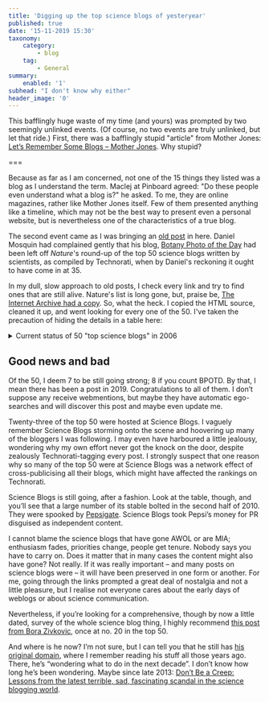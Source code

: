 ```yaml
---
title: 'Digging up the top science blogs of yesteryear'
published: true
date: '15-11-2019 15:30'
taxonomy:
    category:
        - blog
    tag:
        - General
summary:
    enabled: '1'
subhead: "I don't know why either"
header_image: '0'
--- 
```


This bafflingly huge waste of my time (and yours) was prompted by two seemingly unlinked events. (Of course, no two events are truly unlinked, but let that ride.) First, there was a bafflingly stupid "article" from Mother Jones: [Let’s Remember Some Blogs – Mother Jones](https://www.motherjones.com/media/2019/10/lets-remember-some-good-blogs/). Why stupid? 

===

Because as far as I am concerned, not one of the 15 things they listed was a blog as I understand the term. Maclej at Pinboard agreed: "Do these people even understand what a blog is?" he asked. To me, they are online magazines, rather like Mother Jones itself. Few of them presented anything like a timeline, which may not be the best way to present even a personal website, but is nevertheless one of the characteristics of a true blog.

The second event came as I was bringing an [old post]((https://www.jeremycherfas.net/blog/love-bomb-missed)) in here. Daniel Mosquin had complained gently that his blog, [Botany Photo of the Day](https://botanyphoto.botanicalgarden.ubc.ca/) had been left off *Nature*'s round-up of the top 50 science blogs written by scientists, as compiled by Technorati, when by Daniel's reckoning it ought to have come in at 35.

In my dull, slow approach to old posts, I check every link and try to find ones that are still alive. Nature's list is long gone, but, praise be, [The Internet Archive had a copy](https://web.archive.org/web/20060711100323/https://www.nature.com/news/2006/060703/multimedia/50_science_blogs.html). So, what the heck. I copied the HTML source, cleaned it up, and went looking for every one of the 50. I've taken the precaution of hiding the details in a table here:

<details>
<summary><span class=" text-xl md:text-4l ">Current status of 50 "top science blogs" in 2006</span></summary>

<table class="text-sm table-fixed linktable">
<caption>Current status of 50 popular science blogs written by scientists published by Nature in 2006</caption>
<tr><th class="w-1/4 px-4 py-2 align-top ">Original link</th><th class="w-1/4 px-4 py-2 align-top "> Latest post (on 2019&#8211;11&#8211;15) </th><th class="w-1/6 px-4 py-2 align-top "> Date </th><th class="w-1/4 px-4 py-2 align-top ">And &#8230;</th></tr>
<tr><td><a href="http://scienceblogs.com/pharyngula/" target="_blank" class="linkblogs">Pharyngula</a></td><td> <a href="https://scienceblogs.com/pharyngula/2017/09/22/friday-cephalopod-i-succumb-to-peer-pressure-and-will-mention-octopolis">Friday Cephalopod: I succumb to peer pressure and will mention Octopolis | ScienceBlogs</a> </td><td> 2017&#8211;09</td><td></td></tr>
<tr><td><a href="http://www.pandasthumb.org/" target="_blank" class="linkblogs">The Panda&#8217;s thumb</a></td><td> <a href="https://pandasthumb.org/archives/2019/11/Libellula-luctuosa.html">Libellula luctuosa</a> </td><td> 2019&#8211;11</td><td>Still going strong</td></tr>
<tr><td><a href="http://www.realclimate.org/" target="_blank" class="linkblogs">RealClimate</a></td><td> <a href="http://www.realclimate.org/index.php/archives/2019/11/sensitive-but-unclassified/">Sensitive But Unclassified « RealClimate</a> </td><td> 2019&#8211;11</td><td>Still going strong</td></tr>
<tr><td><a href="http://cosmicvariance.com/" target="_blank" class="linkblogs">Cosmic Variance</a></td><td> <a href="http://blogs.discovermagazine.com/cosmicvariance/">Cosmic Variance - : Cosmic Variance</a> </td><td> 2013&#8211;01 </td><td>But the permalinks are broken</td></tr>
<tr><td><a href="http://scienceblogs.com/scientificactivist/" target="_blank" class="linkblogs">The Scientific Activist</a></td><td> <a href="https://scienceblogs.com/scientificactivist/2010/05/06/a-more-reality-based-poll">A More Reality-Based Poll | ScienceBlogs</a> </td><td> 2010&#8211;05</td><td></td></tr>
<tr><td><a href="http://scienceblogs.com/insolence/" target="_blank" class="linkblogs">Respectful Insolence</a></td><td> <a href="https://scienceblogs.com/insolence/2017/10/31/turning-out-the-lights-and-moving-on-goodbye-old-scienceblogs-blog-hello-new-blog">Turning out the lights and moving on: Goodbye, old ScienceBlogs blog, hello new blog | ScienceBlogs</a> </td><td> 2017&#8211;10 </td><td> Marks the end of Science Blogs, has a <a href="https://respectfulinsolence.com">new domain</a> that has left the history behind.</td></tr>
<tr><td><a href="http://scienceblogs.com/aetiology/" target="_blank" class="linkblogs">Aetiology</a></td><td><a href="https://scienceblogs.com/aetiology/2017/10/18/movin">Movin&#8216;&#8230; | ScienceBlogs</a></td><td> 2017&#8211;10 </td><td>No forwarding address</td></tr>
<tr><td><a href="http://scienceblogs.com/cognitivedaily/" target="_blank" class="linkblogs">Cognitive Daily</a></td><td> <a href="https://scienceblogs.com/cognitivedaily/2010/01/20/cognitive-daily-closes-shop-af">Cognitive Daily Closes Shop after a Fantastic Five-Year Run | ScienceBlogs</a> </td><td> 2010&#8211;01</td><td> Announces closure.</td></tr>
<tr><td><a href="http://scienceblogs.com/effectmeasure/" target="_blank" class="linkblogs">Effect Measure</a></td><td> <a href="https://scienceblogs.com/effectmeasure/2010/05/17/a-note-tacked-to-the-door">A note tacked to the door | ScienceBlogs</a> </td><td> 2010&#8211;05 </td><td>Announces closure.</td></tr>
<tr><td><a href="http://scienceblogs.com/ethicsandscience/" target="_blank" class="linkblogs">Adventures in Ethics and Science</a></td><td> <a href="https://scienceblogs.com/ethicsandscience/2010/08/02/another-turning-point-a-fork-s">Another turning point, a fork stuck in the road. | ScienceBlogs</a> </td><td> 2010&#8211;08 </td><td><a href="https://scientopia.org/blogs/ethicsandscience/">New site at Scientopia</a> tells me I am &#8220;trying to access a banned url&#8221; but Scientopia appears still to be alive.</td></tr>
<tr><td><a href="http://scienceblogs.com/deltoid/" target="_blank" class="linkblogs">Deltoid</a></td><td> <a href="https://scienceblogs.com/deltoid/2017/10/20/scienceblogs-is-shutting-down">Scienceblogs is shutting down | ScienceBlogs</a> </td><td> 2017&#8211;10</td><td><a href="https://deltoidblog.blogspot.com/">Very sad redirection</a></td></tr>
<tr><td><a href="http://scienceblogs.com/principles/" target="_blank" class="linkblogs">Uncertain Principles</a></td><td> <a href="https://scienceblogs.com/principles/2017/10/31/go-on-till-you-come-to-the-end-then-stop">Go On Till You Come to the End; Then Stop | ScienceBlogs</a> </td><td> 2017&#8211;10 </td><td><a href="http://chadorzel.steelypips.org">New site</a> includes archives.</td></tr>
<tr><td><a href="http://jgrr.blogspot.com/" target="_blank" class="linkblogs">Thoughts from Kansas</a></td><td><td></td><td>Flashes visible then gives an error. Blogspot&#8217;s fault? Although the URL it redirects to looks very spammy.</td></tr>
<tr><td><a href="http://johnhawks.net/weblog" target="_blank" class="linkblogs">John Hawks Anthropology Weblog</a></td><td> <a href="http://johnhawks.net/weblog/topics/ethics/uct-sutherland-gibbon-conversation-2019.html">Working toward more ethical anatomical collections at the University of Cape Town · john hawks weblog</a> </td><td> 2019&#8211;11</td><td> Still going strong.</td></tr>
<tr><td><a href="http://jgrr.blogspot.com/" target="_blank" class="linkblogs">blog.bioethics.net</a></td><td></td><td> </td><td>Duplicate of Thoughts from Kansas (Nature&#8217;s mistake, or Technorati&#8217;s) with the same spam problem.</td></tr>
<tr><td><a href="http://pipeline.corante.com/" target="_blank" class="linkblogs">In the pipeline</a></td><td></td><td></td><td> Dead, or possibly at <a href="https://blogs.sciencemag.org/pipeline/">In the Pipeline | Derek Lowe’s commentary on drug discovery and the pharma industry. An editorially independent blog from the publishers of Science Translational Medicine.</a>.</td></tr>
<tr><td><a href="http://savageminds.org/" target="_blank" class="linkblogs">Savage Minds: Notes and Queries in Anthropology A Group Blog</a></td><td> <a href="https://anthrodendum.org/2019/11/07/el-cruce-de-la-muerte-fieldwork-and-carework-at-the-crossroad-of-death/">El Cruce de la Muerte: Fieldwork and Carework at the Crossroad of Death | anthro{dendum}</a></td><td>2019&#8211;11</td><td>Still going strong. Archived and maintained, and moved to <a href="https://anthrodendum.org/">anthro{dendum}</a>.</td></tr>
<tr><td><a href="http://scienceblogs.com/strangerfruit/" target="_blank" class="linkblogs">Stranger Fruit</a></td><td> <a href="https://scienceblogs.com/strangerfruit/2009/05/18/the-time-has-come">The time has come &#8230; | ScienceBlogs</a> </td><td> 2009&#8211;05 </td><td>Announces move to <a href="https://jmlynch.wordpress.com/">stranger fruit | musings on life, science, history, and politics.</a>. Nothing since 2017&#8211;12</td></tr>
<tr><td><a href="http://thedisgruntled.blogspot.com/" target="_blank" class="linkblogs">The Disgruntled Chemist</a></td><td> <a href="http://thedisgruntled.blogspot.com/2008/06/beer-blogging-steelhead-white-dog-pale.html">The Disgruntled Chemist: Beer Blogging - Steelhead White Dog Pale Ale</a> </td><td> 2008&#8211;06 </td><td></td></tr>
<tr><td><a href="http://scienceblogs.com/clock/" target="_blank" class="linkblogs">A Blog Around the Clock</a></td><td> <a href="https://scienceblogs.com/clock/2011/07/05/new-url-for-this-blog">New URL for this blog | ScienceBlogs</a> </td><td> 2011&#8211;07 </td><td>Moved to Scientific American, last post there <a href="https://blogs.scientificamerican.com/a-blog-around-the-clock/quick-update-unesco-belgrade-and-nytimes/">Quick update: UNESCO Belgrade, and NYTimes - Scientific American Blog Network</a>. Nothing since 2013&#8211;10</td></tr>
<tr><td><a href="http://www.scienceblogs.com/evolutionblog/" target="_blank" class="linkblogs">Evolutionblog</a></td><td> <a href="https://www.scienceblogs.com/evolutionblog/2016/10/18/farewell-to-evolutionblog">Farewell to EvolutionBlog! | ScienceBlogs</a> </td><td> 2016&#8211;10</td><td> No forwarding address</td></tr>
<tr><td><a href="http://scienceblogs.com/gnxp/" target="_blank" class="linkblogs">Gene Expression</a></td><td> <a href="https://scienceblogs.com/gnxp/2010/04/04/remember-to-switch-rss-feeds">Remember to switch RSS feeds | ScienceBlogs</a> </td><td> 2010&#8211;04 </td><td> Moved to <a href="http://blogs.discovermagazine.com/gnxp/">Gene Expression -</a> and then 2013&#8211;11 left that to <a href="https://www.razib.com/bio/wordpress/">own domain</a> which appears to be dead.</td></tr>
<tr><td><a href="http://mikethemadbiologist.blogspot.com/" target="_blank" class="linkblogs">Mike the Mad Biologist</a></td><td> <a href="http://mikethemadbiologist.blogspot.com/2006/06/i-have-been-assimilated-into-collective.html">Mike the Mad Biologist: I Have Been Assimilated Into the Collective</a> </td><td> 2006&#8211;06</td><td> moves to Science Blogs (haha) <a href="https://scienceblogs.com/mikethemadbiologist/2011/09/01/program-announcement-im-moving">Program Announcement: I&#8217;m Moving | ScienceBlogs</a>, leaves that for own domain at <a href="https://mikethemadbiologist.com/">Mike the Mad Biologist | Helping idiots who desperately need my assistance by calling them fucking morons since 2004</a>. Still going strong.</td></tr>
<tr><td><a href="http://scienceblogs.com/mixingmemory/" target="_blank" class="linkblogs">Mixing Memory</a></td><td> <a href="https://scienceblogs.com/mixingmemory/2008/08/25/marvin">Marvin | ScienceBlogs</a> </td><td> 2008&#8211;08</td><td> No forwarding address</td></tr>
<tr><td><a href="http://scienceblogs.com/thecheerfuloncologist/" target="_blank" class="linkblogs">Archives of The Cheerful Oncologist Volume 2</a></td><td> <a href="https://scienceblogs.com/thecheerfuloncologist/2008/01/25/farewell-the-tranquil-mind-far">Goodbye to ScienceBlogs | ScienceBlogs</a> </td><td> 2008&#8211;01</td><td> No forwarding address</td></tr>
<tr><td><a href="http://scienceblogs.com/authority/" target="_blank" class="linkblogs">The Questionable Authority Archive</a></td><td> <a href="https://scienceblogs.com/authority/2010/07/20/walkout">Goodbye | ScienceBlogs</a> </td><td> 2010&#8211;05</td><td> Departs to Scientopia, a banned URL.</td></tr>
<tr><td><a href="http://biosingularity.wordpress.com/" target="_blank" class="linkblogs">Biosingularity</a></td><td> <a href="https://biosingularity.wordpress.com/2016/11/13/brain-wi-fi-reverses-leg-paralysis-in-primate-first-bbc-news/">‘Brain wi-fi’ reverses leg paralysis in primate first – BBC News – Biosingularity</a> </td><td> 2016&#8211;11 </td><td>Still alive</td></tr>
<tr><td><a href="http://scienceblogs.com/evolgen/" target="_blank" class="linkblogs">Evolgen</a></td><td> <a href="https://scienceblogs.com/evolgen/2009/01/16/this-is-a-good-bye-post">This is a Good-bye Post | ScienceBlogs</a> </td><td>2009&#8211;01</td><td> No forwarding address</td></tr>
<tr><td><a href="http://nuthatch.typepad.com/ba/" target="_blank" class="linkblogs">bootstrap analysis</a></td><td> No content left, spammish. I did track it down to <a href="http://www.bootstrap-analysis.com/">bootstrap analysis — chronicles and musings of an urban field ecologist</a> </td><td> 2018&#8211;12</td><td></td></tr>
<tr><td><a href="http://scienceblogs.com/evolvingthoughts/" target="_blank" class="linkblogs">Evolving Thoughts</a></td><td> <a href="https://scienceblogs.com/evolvingthoughts/2009/08/07/my-new-blog">My new blog | ScienceBlogs</a> </td><td> 2009&#8211;08</td><td> Moving on to <a href="https://evolvingthoughts.net/">Evolving Thoughts</a> Still going strong</td></tr>
<tr><td><a href="http://scienceblogs.com/terrasig/" target="_blank" class="linkblogs">Terra Sigillata</a></td><td> <a href="https://scienceblogs.com/terrasig/2010/08/24/terra-sigillata-announces-new">Terra Sigillata announces new home at CENtral Science | ScienceBlogs</a> </td><td> 2010&#8211;08 </td><td>Moving on to <a href="https://cenblog.org/terra-sigillata/">Terra Sigillata | CENtral Science</a>, which is an archive that ends 2014&#8211;06</td></tr>
<tr><td><a href="http://sciencepolicy.colorado.edu/prometheus/" target="_blank" class="linkblogs">Prometheus (Roger Pielke Jnr)</a></td><td> Can&#8217;t connect to the server.</td><td></td><td></td></tr>
<tr><td><a href="http://illconsidered.blogspot.com/" target="_blank" class="linkblogs">A Few Things Ill Considered</a></td><td> <a href="http://illconsidered.blogspot.com/2007/09/illconsidered-on-science-blogs.html">A Few Things Ill Considered: Illconsidered on Science Blogs</a> </td><td> 2007&#8211;09</td><td> Move to Science Blogs (haha) <a href="https://scienceblogs.com/illconsidered/2017/01/satellites-observe-traffic-jams-in-antarctic-ice-stream-caused-by-tides">Satellites Observe &#8220;Traffic Jams&#8221; in Antarctic Ice Stream Caused by Tides | ScienceBlogs</a> 2017&#8211;01 No forwarding address</td></tr>
<tr><td><a href="http://simonc.f2o.org/south/" target="_blank" class="linkblogs">75 Degrees South</a></td><td> Malicious site warning.</td><td></td><td></td></tr>
<tr><td><a href="http://scienceblogs.com/digitalbio/" target="_blank" class="linkblogs">Discovering biology in a digital world</a></td><td> <a href="https://scienceblogs.com/digitalbio/2017/10/30/new-home-for-discovering-biology-in-a-digital-world">New home for Discovering Biology in a Digital World | ScienceBlogs</a> </td><td> 2017&#8211;10</td><td> Moving to <a href="https://digitalworldbiology.com/blog/importins-close-protein-relationships">The importins of close protein relationships | Digital World Biology</a> 2019&#8211;06 Still going strong</td></tr>
<tr><td><a href="http://danielrhoads.blogspot.com/" target="_blank" class="linkblogs">A Concerned Scientist</a></td><td> <a href="http://danielrhoads.blogspot.com/2011/01/native-plants-for-urban-gardens.html">Daniel Rhoads: Native Plants for Urban Gardens</a> </td><td> 2011&#8211;01</td><td> No forwarding address</td></tr>
<tr><td><a href="http://invasivespecies.blogspot.com/" target="_blank" class="linkblogs">Invasive Species Weblog</a></td><td> <a href="https://invasivespecies.blogspot.com/2011/07/singing-like-bird.html">Invasive Species Weblog: Singing Like A Bird</a> </td><td> 2011&#8211;07</td><td> Moved to Twitter</td></tr>
<tr><td><a href="http://develintel.blogspot.com/" target="_blank" class="linkblogs">Developing Intelligence</a></td><td> Site hijacked.</td><td></td><td></td></tr>
<tr><td><a href="http://scienceblogs.com/transcript/" target="_blank" class="linkblogs">The Daily Transcript</a></td><td> <a href="https://scienceblogs.com/transcript/2009/12/28/my-year-in-a-picture-3">My Year in a Picture | ScienceBlogs</a> </td><td> 2009&#8211;12 </td><td>No forwarding address</td></tr>
<tr><td><a href="http://www.biopeer.com/" target="_blank" class="linkblogs">Biopeer</a></td><td> Domain is for sale.</td><td></td><td></td></tr>
<tr><td><a href="http://healthvsmedicine.blogspot.com/" target="_blank" class="linkblogs">Stayin&#8217; Alive</a></td><td> <a href="https://healthvsmedicine.blogspot.com/2019/11/logical-fallacies.html">Stayin&#8217; Alive: Logical fallacies</a> </td><td> 2019&#8211;11</td><td> Still going strong</td></tr>
<tr><td><a href="http://sciencewoman.blogspot.com/" target="_blank" class="linkblogs">On being a scientist and a woman</a></td><td> Site gone; asks me to login to Google????</td><td></td><td></td></tr>
<tr><td><a href="http://www.ghastlyfop.com/blog/" target="_blank" class="linkblogs">Flags and Lollipops - Bioinformatics Blog</a></td><td> Redirected to somewhere unexpected.</td><td></td><td></td></tr>
<tr><td><a href="http://dabacon.org/pontiff" target="_blank" class="linkblogs">The Quantum Pontiff</a></td><td> <a href="https://dabacon.org/pontiff/2019/07/11/the-open-access-wars/">The open access wars | The Quantum Pontiff</a> </td><td> 2019&#8211;07</td><td>Still going strong</td></tr>
<tr><td><a href="http://scienceblogs.com/goodmath/" target="_blank" class="linkblogs">Good Math, Bad Math</a></td><td> <a href="https://scienceblogs.com/goodmath/2010/08/02/moving-on">Moving on | ScienceBlogs</a> </td><td> 2010&#8211;08 </td><td>Created <a href="https://scientopia.org/">Scientopia</a></td></tr>
<tr><td><a href="http://www.nodalpoint.org/" target="_blank" class="linkblogs">nodalpoint.org - A bioinformatics weblog</a></td><td> Nginx welcome splash screen.</td><td></td><td></td></tr>
<tr><td><a href="http://climatesci.atmos.colostate.edu/" target="_blank" class="linkblogs">Climate Science</a></td><td> Cannot connect to server.</td><td></td><td></td></tr>
<tr><td><a href="http://lancelet.blogspot.com/" target="_blank" class="linkblogs">The Lancelet</a></td><td> <a href="http://lancelet.blogspot.com/2012/04/streamlining-site.html">The Lancelet: Streamlining the site</a></td><td>2012&#8211;04</td><td></td></tr>
<tr><td><a href="http://scienceblogs.com/afarensis/" target="_blank" class="linkblogs">Afarensis</a></td><td> Not found at Science Blogs, but apparently now at <a href="https://afarensis99.wordpress.com/2014/10/16/laetoli-museum-closer-to-reality/">Laetoli Museum Closer To Reality | Afarensis: Anthropology, Evolution, and Science</a> </td><td> 2014&#8211;10</td><td></td></tr>
<tr><td><a href="http://www.cscs.umich.edu/%7Ecrshalizi/weblog" target="_blank" class="linkblogs">Three-Toed Sloth</a></td><td> Goes to home page of U Mich Center for the Study of Complex Systems.</td><td></td><td></td></tr>
</table>
</details>

## Good news and bad

<p>Of the 50, I deem 7 to be still going strong; 8 if you count BPOTD. By that, I mean there has been a post in 2019. Congratulations to all of them. I don&#8217;t suppose any receive webmentions, but maybe they have automatic ego-searches and will discover this post and maybe even update me.</p>

<p>Twenty-three of the top 50 were hosted at Science Blogs. I vaguely remember Science Blogs storming onto the scene and hoovering up many of the bloggers I was following. I may even have harboured a little jealousy, wondering why my own effort never got the knock on the door, despite zealously Technorati-tagging every post. I strongly suspect that one reason why so many of the top 50 were at Science Blogs was a network effect of cross-publicising all their blogs, which might have affected the rankings on Technorati.</p>

<p>Science Blogs is still going, after a fashion. Look at the table, though, and you&#8217;ll see that a large number of its stable bolted in the second half of 2010. They were spooked by <a href="https://www.newsweek.com/scienceblogs-pepsigate-and-institutional-content-74795">Pepsigate</a>. Science Blogs took Pepsi&#8217;s money for PR disguised as independent content.</p>

<p>I cannot blame the science blogs that have gone AWOL or are MIA; enthusiasm fades, priorities change, people get tenure. Nobody says you have to carry on. Does it matter that in many cases the content might also have gone? Not really. If it was really important &#8211; and many posts on science blogs were &#8211; it will have been preserved in one form or another. For me, going through the links prompted a great deal of nostalgia and not a little pleasure, but I realise not everyone cares about the early days of weblogs or about science communication.</p>

<p>Nevertheless, if you&#8217;re looking for a comprehensive, though by now a little dated, survey of the whole science blog thing, I highly recommend <a href="https://blogs.scientificamerican.com/a-blog-around-the-clock/science-blogs-definition-and-a-history/">this post from Bora Zivkovic</a>, once at no. 20 in the top 50.</p>

<p>And where is he now? I&#8217;m not sure, but I can tell you that he still has <a href="http://coturnix.org/">his original domain</a>, where I remember reading his stuff all those years ago. There, he&#8217;s &#8220;wondering what to do in the next decade&#8221;. I don&#8217;t know how long he&#8217;s been wondering. Maybe since late 2013: <a href="https://slate.com/human-interest/2013/10/science-blogging-scandal-bora-zivkovic-and-sexual-harassment.html">Don’t Be a Creep: Lessons from the latest terrible, sad, fascinating scandal in the science blogging world</a>.</p>
